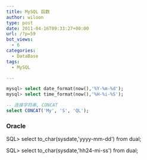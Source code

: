 ```yaml
---
title: MySQL 函数
author: wiloon
type: post
date: 2011-04-16T09:33:27+00:00
url: /?p=59
bot_views:
  - 6
categories:
  - DataBase
tags:
  - MySQL

---
```

```sql
mysql> select date_format(now(),'%Y-%m-%d');
mysql> select time_format(now(),'%H-%i-%S');

-- 连接字符串, CONCAT
select CONCAT('My', 'S', 'QL');

```

### Oracle

SQL> select to_char(sysdate,'yyyy-mm-dd') from dual;
  
SQL> select to_char(sysdate,'hh24-mi-ss') from dual;